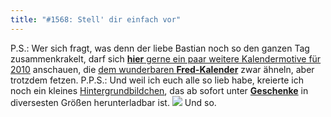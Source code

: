 ```yaml
---
title: "#1568: Stell' dir einfach vor"
---
```


P.S.:
Wer sich fragt, was denn der liebe Bastian noch so den ganzen Tag zusammenkrakelt, darf sich <a href="http://morast.twoday.net/stories/6118494/"><strong>hier</strong> gerne ein paar weitere Kalendermotive für 2010</a> anschauen, die <a href="http://www.fonflatter.de/kalender">dem wunderbaren <strong>Fred-Kalender</strong></a> zwar ähneln, aber trotzdem fetzen.
P.P.S.:
Und weil ich euch alle so lieb habe, kreierte ich noch ein kleines <a href="http://www.fonflatter.de/hintergrundbilder">Hintergrundbildchen</a>, das ab sofort unter <a href="http://www.fonflatter.de/geschenke"><strong>Geschenke</strong></a> in diversesten Größen herunterladbar ist.
<a href="http://www.fonflatter.de/hintergrundbilder"><img src="http://www.fonflatter.de/bilder/hg/huhu_400.png"></a>
Und so.

